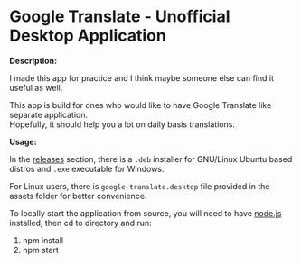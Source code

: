 # Google Translate - Unofficial Desktop Application

**Description:**

I made this app for practice and I think maybe someone else can find it useful as well.

This app is build for ones who would like to have Google Translate like separate application.  
Hopefully, it should help you a lot on daily basis translations.

**Usage:**

In the [releases](https://github.com/SrdjanMilic/google-translate/releases) section, there is a `.deb` installer for GNU/Linux Ubuntu based distros and `.exe` executable for Windows.

For Linux users, there is `google-translate.desktop` file provided in the assets folder for better convenience.

To locally start the application from source, you will need to have [node.js](https://nodejs.org/en/) installed, then cd to directory and run:

1. npm install
2. npm start
